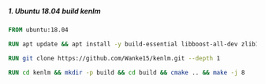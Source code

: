 ##### 1. Ubuntu 18.04 build kenlm
```Dockerfile
FROM ubuntu:18.04

RUN apt update && apt install -y build-essential libboost-all-dev zlib1g-dev libbz2-dev liblzma-dev cmake git python3-pip vim

RUN git clone https://github.com/Wanke15/kenlm.git --depth 1

RUN cd kenlm && mkdir -p build && cd build && cmake .. && make -j 8

```
